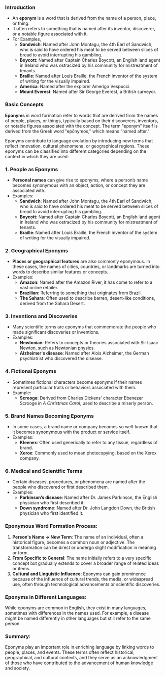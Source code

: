 ### Introduction
- An **eponym** is a word that is derived from the name of a person, place, or thing. 
- It often refers to something that is named after its inventor, discoverer, or a notable figure associated with it.
- For Examples,
	- **Sandwich**: Named after John Montagu, the 4th Earl of Sandwich, who is said to have ordered his meat to be served between slices of bread to avoid interrupting his gambling.
	- **Boycott**: Named after Captain Charles Boycott, an English land agent in Ireland who was ostracized by his community for mistreatment of tenants.
	- **Braille**: Named after Louis Braille, the French inventor of the system of writing for the visually impaired.
	- **America**: Named after the explorer Amerigo Vespucci.
	- **Mount Everest**: Named after Sir George Everest, a British surveyor.




### Basic Concepts

**Eponyms** in word formation refer to words that are derived from the names of people, places, or things, typically based on their discoverers, inventors, or notable figures associated with the concept. The term "eponym" itself is derived from the Greek word "epōnymos," which means "named after."

Eponyms contribute to language evolution by introducing new terms that reflect innovation, cultural phenomena, or geographical regions. These eponyms can be classified into different categories depending on the context in which they are used:

### 1. **People as Eponyms**

- **Personal names** can give rise to eponyms, where a person’s name becomes synonymous with an object, action, or concept they are associated with.
- Examples:
    - **Sandwich**: Named after John Montagu, the 4th Earl of Sandwich, who is said to have ordered his meat to be served between slices of bread to avoid interrupting his gambling.
    - **Boycott**: Named after Captain Charles Boycott, an English land agent in Ireland who was ostracized by his community for mistreatment of tenants.
    - **Braille**: Named after Louis Braille, the French inventor of the system of writing for the visually impaired.

### 2. **Geographical Eponyms**

- **Places or geographical features** are also commonly eponymous. In these cases, the names of cities, countries, or landmarks are turned into words to describe similar features or concepts.
- Examples:
    - **Amazon**: Named after the Amazon River, it has come to refer to a vast online retailer.
    - **Brazilian**: Referring to something that originates from Brazil.
    - **The Sahara**: Often used to describe barren, desert-like conditions, derived from the Sahara Desert.

### 3. **Inventions and Discoveries**

- Many scientific terms are eponyms that commemorate the people who made significant discoveries or inventions.
- Examples:
    - **Newtonian**: Refers to concepts or theories associated with Sir Isaac Newton, such as Newtonian physics.
    - **Alzheimer's disease**: Named after Alois Alzheimer, the German psychiatrist who discovered the disease.

### 4. **Fictional Eponyms**

- Sometimes fictional characters become eponyms if their names represent particular traits or behaviors associated with them.
- Example:
    - **Scrooge**: Derived from Charles Dickens' character Ebenezer Scrooge in _A Christmas Carol_, used to describe a miserly person.

### 5. **Brand Names Becoming Eponyms**

- In some cases, a brand name or company becomes so well-known that it becomes synonymous with the product or service itself.
- Examples:
    - **Kleenex**: Often used generically to refer to any tissue, regardless of brand.
    - **Xerox**: Commonly used to mean photocopying, based on the Xerox company.

### 6. **Medical and Scientific Terms**

- Certain diseases, procedures, or phenomena are named after the people who discovered or first described them.
- Examples:
    - **Parkinson’s disease**: Named after Dr. James Parkinson, the English physician who first described it.
    - **Down syndrome**: Named after Dr. John Langdon Down, the British physician who first identified it.

### Eponymous Word Formation Process:

1. **Person's Name → New Term**: The name of an individual, often a historical figure, becomes a common noun or adjective. The transformation can be direct or undergo slight modification in meaning or form.
2. **From Specific to General**: The name initially refers to a very specific concept but gradually extends to cover a broader range of related ideas or items.
3. **Cultural and Linguistic Influence**: Eponyms can gain prominence because of the influence of cultural trends, the media, or widespread use, often through technological advancements or scientific discoveries.

### Eponyms in Different Languages:

While eponyms are common in English, they exist in many languages, sometimes with differences in the names used. For example, a disease might be named differently in other languages but still refer to the same person.

### Summary:

Eponyms play an important role in enriching language by linking words to people, places, and events. These terms often reflect historical, geographical, and cultural contexts, and they serve as an acknowledgment of those who have contributed to the advancement of human knowledge and society.